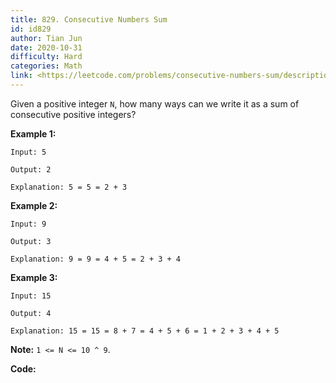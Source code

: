 ```yaml
---
title: 829. Consecutive Numbers Sum
id: id829
author: Tian Jun
date: 2020-10-31
difficulty: Hard
categories: Math
link: <https://leetcode.com/problems/consecutive-numbers-sum/description/>
---
```


Given a positive integer `N`, how many ways can we write it as a sum of
consecutive positive integers?

**Example 1:**
            
	Input: 5    
	Output: 2    
	Explanation: 5 = 5 = 2 + 3

**Example 2:**
            
	Input: 9    
	Output: 3    
	Explanation: 9 = 9 = 4 + 5 = 2 + 3 + 4

**Example 3:**
            
	Input: 15    
	Output: 4    
	Explanation: 15 = 15 = 8 + 7 = 4 + 5 + 6 = 1 + 2 + 3 + 4 + 5

**Note:**  `1 <= N <= 10 ^ 9`.


**Code:**
